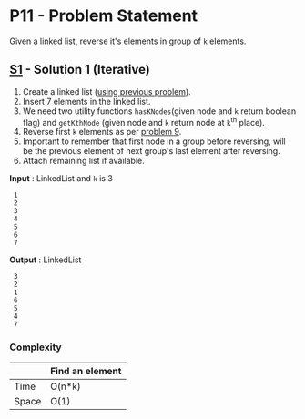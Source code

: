 # P11 - Problem Statement
Given a linked list, reverse it's elements in group of `k` elements. 

## [S1](https://github.com/Lakshitnagar/DS-ALGO/blob/master/ds/linkedlist/p11/S1.java) - Solution 1 (Iterative)
1. Create a linked list ([using previous problem](https://github.com/Lakshitnagar/DS-ALGO/blob/master/ds/linkedlist/LinkedList.java)).
2. Insert 7 elements in the linked list.
3. We need two utility functions `hasKNodes`(given node and `k` return boolean flag) and `getKthNode` (given node and `k` return node at `k`<sup>th</sup> place).
4. Reverse first `k` elements as per [problem 9](https://github.com/Lakshitnagar/DS-ALGO/tree/master/ds/linkedlist/p9).
5. Important to remember that first node in a group before reversing, will be the previous element of next group's last element after reversing.
6. Attach remaining list if available.

<b>Input</b> : LinkedList and `k` is 3
```
 1
 2
 3
 4
 5
 6
 7
```

<b>Output</b> : LinkedList
```
 3
 2
 1
 6
 5
 4
 7
```

### Complexity

|               | Find an element     |
| ------------- | ------------------- |
| Time          | O(n*k)              |
| Space         | O(1)                |

